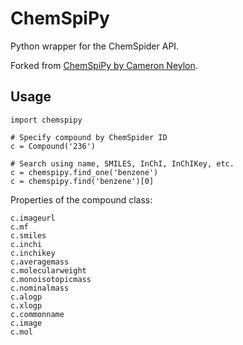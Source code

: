 # ChemSpiPy

Python wrapper for the ChemSpider API.

Forked from [ChemSpiPy by Cameron Neylon](https://github.com/cameronneylon/ChemSpiPy).

## Usage

    import chemspipy
    
    # Specify compound by ChemSpider ID
    c = Compound('236')
    
    # Search using name, SMILES, InChI, InChIKey, etc.
    c = chemspipy.find_one('benzene')
    c = chemspipy.find('benzene')[0]

Properties of the compound class:

	c.imageurl
	c.mf
	c.smiles
	c.inchi
	c.inchikey
	c.averagemass
	c.molecularweight
	c.monoisotopicmass
	c.nominalmass
	c.alogp
	c.xlogp
	c.commonname
	c.image
	c.mol
